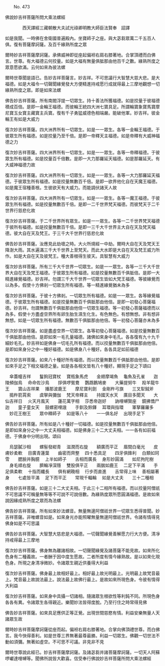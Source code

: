 ﻿　　No. 473

佛說妙吉祥菩薩所問大乘法螺經

　　　　西天譯經三藏朝散大夫試光祿卿明教大師臣法賢奉　詔譯


如是我聞。一時佛在舍衛國普遍殿內。坐寶師子之座。與大苾芻眾萬二千五百人俱。復有菩薩摩訶薩。及百千緣熟所度之眾

爾時妙吉祥菩薩摩訶薩。承佛威神即從座起偏袒右肩右膝著地。合掌頂禮而白佛言。世尊。有大福德云何挍量。如是大福有無量俱胝那由他百千之數。緣熟所度之眾意愿欲滿。云何如來為彼法螺

爾時世尊聞是語已。告妙吉祥菩薩言。妙吉祥。不可思議行大智慧大慈大悲。是大福德。如是大福令一切聲聞緣覺發大方便精進持戒愿行成就得最上三摩地觀想一切緣熟所度之眾。即是如來法螺

佛告妙吉祥菩薩。所有南閻浮提一切眾生。持十善法所獲福德。如是挍量于彼福德積成百倍。是即一金輪王福德。而彼輪王統四大洲七寶具足。所謂輪寶象寶馬寶摩尼寶玉女寶主藏寶主兵寶。復有千子勇猛威德色相端嚴。能破他軍。妙吉祥。彼金輪王有如是大威力

復次妙吉祥菩薩。四大洲界所有一切眾生。如是一一眾生。各等一金輪王福德。于彼眾生所有福德。如是挍量乃至千倍。是即一帝釋天主福德。如是帝釋有大威神福德之力

復次妙吉祥菩薩。四大洲界所有一切眾生。如是一一眾生。各等一帝釋福德。于彼眾生所有福德。如是挍量百千倍數。是即一大力那羅延天福德。如是那羅延天。有大威神福德力故

復次妙吉祥菩薩。四大洲界所有一切眾生。如是一一眾生。各等一大力那羅延天福德。于彼眾生所有福德。如是挍量無數百千倍。是即一欲界他化自在天魔王福德。如是魔王宿種善根。生彼欲天有大威力。而能調伏諸天人故

復次妙吉祥菩薩。四大洲界所有一切眾生。如是一一眾生。各等一魔王福德。于彼眾生所有福德。如是挍量無數百千倍。是即一二千世界梵天福德。而彼梵天于二千世界行慈悲化故

復次妙吉祥菩薩。于二千世界所有眾生。如是一一眾生。各等一二千世界梵天福德于彼所有福德。如是挍量無數百千倍。是即一三千大千世界主大自在天及梵天福德。彼大自在天及梵王。于三千大千世界行慈悲化故

佛告妙吉祥菩薩。汝應見此劫壞之時。大火所燒經一中劫。爾時大自在天及梵天王降澍大雨。其水遍滿三千大千世界上至梵天。而此大水即是大自在天及梵王威力所作。如是大自在天及彼梵王。種大善根得生彼天。具智慧有大威力

復次妙吉祥菩薩。所有三千大千世界一切眾生。如是一一眾生。各等一三千大千世界大自在天及梵王福德。于彼眾生所有福德。如是挍量無數百千俱胝倍。是即一大精進緣覺福德。妙吉祥。勿謂三千大千世界一切眾生皆如大梵王福德。等彼緣覺而以為多。假使十方佛剎一切眾生所有福德。等一精進緣覺猶未為多

復次妙吉祥菩薩。于彼十方佛剎。一切眾生所有福德。如是一一眾生。各等緣覺福德。于彼眾生所有福德。如是挍量無數百千俱胝那由他倍。是即一初發心菩薩福德。妙吉祥。勿謂無數百千俱胝那由他倍一切眾生福德。等一初發心菩薩福德而以為多。假使十方盡虛空界所有卵生胎生濕生化生。有色無色。有想無想。非有想非無想。如是一切眾生所有福德。無數百千俱胝那由他倍。等一初發心菩薩亦未為多

復次妙吉祥菩薩。如是盡虛空界一切眾生。各等初發心菩薩福德。如是挍量無數百千俱胝那由他倍。是即如來一毛孔量福德。諸佛如來身中毛孔。各各復有九十九千細妙毛孔。妙吉祥如是佛身一切毛孔所有福德。而以挍量無數百千俱胝那由他倍。是即如來身分之中一種好福德。如是佛身八十種好。各各具足如前福德

復次妙吉祥菩薩。如來八十種好所有福德。而以挍量無數百千俱胝那由他倍。是即如來手足之下相文福德之量。如是各各相文皆有八十種好。顯現手足之下頌曰

　傘蓋幢吉祥　　鬘鉤冠寶杖
　寶瓶象馬虎　　金翅摩竭魚
　龜魚及孔雀　　迦陵頻伽鳥
　命命佐沙鳥　　拶俱啰鴛鴦
　鸚鵡鵝鳩麥　　大藥提努牛
　羖羊龍牛王　　寶山吉祥果
　播那波鹿王　　摩尼寶利劍
　金剛杵弓旗　　三叉犁鉞斧
　搗杵箭罥索　　虞拏與彌伽
　梵天帝釋主　　持國天水天
　廣目多聞天　　大仙吉祥日
　火天月風天　　蓮花萬字相
　莎悉帝迦好　　訥哩嚩賢座
　鏡拂憍尸迦　　童子童女天
　鼓螺密哩誐　　手釧及鈴鐸
　耳環與指環　　軍拏羅羅多
　妙花王樹王　　眾中釋師子
　如是等八十　　一一俱名好
　出現手足下　

佛告妙吉祥菩薩。所有如是八十種好一切福德。如是挍量無數百千俱胝那由他倍。是即如來身分之中一大丈夫相福德。如是佛身三十二大丈夫相。一一各有如前福德。于佛身中分明出現。頌曰

　烏瑟膩沙相　　螺髻發紺青
　滋潤而右旋　　額廣而平正
　眉間白毫光　　皮膚妙柔軟
　目廣青蓮葉　　齒密而齊整
　四十悉具足　　四牙俱鋒利
　白類如珂雪　　腮臉并胸臆
　上半如師子　　舌相而廣長
　身形妙圓滿　　如尼拘陀樹
　身毛順右旋　　臍輪凈深隱
　雙股俱平正　　兩腨如鹿王
　二足下平滿　　手足俱柔軟
　十指而纖長　　俱有網鞔相
　行步而直進　　舌常得上味
　善相屬著身　　七處皆平滿
　足下而平正　　常現千輻輪
　如是大丈夫　　三十二種相　

佛告妙吉祥菩薩。如是三十二大丈夫相。于此三十二相所有福德。而以挍量阿僧祇不可思議不可稱量無等等不可說不可說倍數。為緣熟度眾所愿圓滿福德。是故如來說因緣成熟所度之眾而為法螺

佛告妙吉祥菩薩。所有如來妙法螺音。無量無邊阿僧祇世界一切眾生悉得普聞。妙吉祥菩薩。非唯螺音如是。如來身光亦能照曜無量無邊阿僧祇世界。令諸有情得見佛身如是不可思議

佛告妙吉祥菩薩。大智慧大慈悲是大福德。一切聲聞緣覺善解愿力行大方便。清凈持戒得最上三摩地

復次妙吉祥菩薩。佛身無為離諸相故。一切聲聞緣覺及諸菩薩不能見故。如來所化色身有二種義故。一者酬于因中度生愿故。二者所度有情今緣熟故。是以如來化現色身。所現之身清凈微妙。令諸眾生親近供養得大利益

復次妙吉祥菩薩。佛身最上故相好最上。相好最上故光明最上。光明最上故梵音最上。梵音最上故說法最上。說法最上故佛行最上。是故如來所現色身。令彼有情得大利益

復次妙吉祥菩薩。如來身中具攝一切諸相。隨諸眾生根欲性等利鈍不同。所現色身各各有異。令諸眾生各得親近。樂聞妙法皆得度脫。乃至行住之時常得見佛

佛告妙吉祥菩薩。如來具足應供正等正覺。出現世間慈愍有情。利益安樂無量人天諸眾生故

爾時妙吉祥菩薩摩訶薩從座而起。偏袒右肩右膝著地。合掌向佛頂禮世尊。而白佛言。我今快得善利。如是世尊三界無著最尊最勝。利益一切眾生。佛觀一切世法不動如須彌。無著如虛空。不可思不可議。非見非不見

爾時世尊說此經已。妙吉祥菩薩摩訶薩。及諸苾芻并諸菩薩摩訶薩。一切天人阿蘇啰巘達哩嚩等。聞佛所說皆大歡喜。信受奉行佛說妙吉祥菩薩所問大乘法螺經
